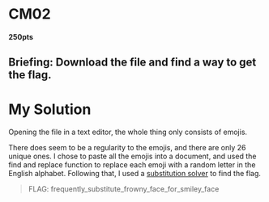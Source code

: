 # CM02
  #### 250pts
## Briefing: Download the file and find a way to get the flag.

# My Solution
Opening the file in a text editor, the whole thing only consists of emojis.

There does seem to be a regularity to the emojis, and there are only 26 unique ones. I chose to paste all the emojis into a document, and used the find and replace function to replace each emoji with a random letter in the English alphabet. Following that, I used a [substitution solver](https://www.guballa.de/substitution-solver) to find the flag. 

> FLAG: frequently_substitute_frowny_face_for_smiley_face

